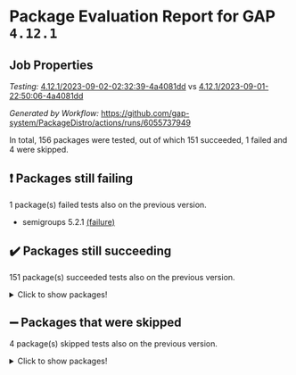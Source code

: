 # Package Evaluation Report for GAP `4.12.1`

## Job Properties

*Testing:* [4.12.1/2023-09-02-02:32:39-4a4081dd](https://github.com/gap-system/PackageDistro/blob/data/reports/4.12.1/2023-09-02-02:32:39-4a4081dd) vs [4.12.1/2023-09-01-22:50:06-4a4081dd](https://github.com/gap-system/PackageDistro/blob/data/reports/4.12.1/2023-09-01-22:50:06-4a4081dd)

*Generated by Workflow:* https://github.com/gap-system/PackageDistro/actions/runs/6055737949

In total, 156 packages were tested, out of which 151 succeeded, 1 failed and 4 were skipped.

## :exclamation: Packages still failing

1 package(s) failed tests also on the previous version.
- semigroups 5.2.1 [(failure)](https://github.com/gap-system/PackageDistro/actions/runs/6055737949/job/16435152927)

## :heavy_check_mark: Packages still succeeding

151 package(s) succeeded tests also on the previous version.
<details><summary>Click to show packages!</summary>

- 4ti2interface 2023.02-04 [(success)](https://github.com/gap-system/PackageDistro/actions/runs/6055737949/job/16435144962)
- ace 5.6.2 [(success)](https://github.com/gap-system/PackageDistro/actions/runs/6055737949/job/16435145019)
- aclib 1.3.2 [(success)](https://github.com/gap-system/PackageDistro/actions/runs/6055737949/job/16435145073)
- agt 0.3.1 [(success)](https://github.com/gap-system/PackageDistro/actions/runs/6055737949/job/16435145129)
- alnuth 3.2.1 [(success)](https://github.com/gap-system/PackageDistro/actions/runs/6055737949/job/16435145187)
- anupq 3.3.0 [(success)](https://github.com/gap-system/PackageDistro/actions/runs/6055737949/job/16435145231)
- atlasrep 2.1.7 [(success)](https://github.com/gap-system/PackageDistro/actions/runs/6055737949/job/16435145275)
- autodoc 2023.06.19 [(success)](https://github.com/gap-system/PackageDistro/actions/runs/6055737949/job/16435145320)
- automata 1.15 [(success)](https://github.com/gap-system/PackageDistro/actions/runs/6055737949/job/16435145365)
- automgrp 1.3.2 [(success)](https://github.com/gap-system/PackageDistro/actions/runs/6055737949/job/16435145417)
- autpgrp 1.11 [(success)](https://github.com/gap-system/PackageDistro/actions/runs/6055737949/job/16435145467)
- cap 2023.09-01 [(success)](https://github.com/gap-system/PackageDistro/actions/runs/6055737949/job/16435145525)
- caratinterface 2.3.5 [(success)](https://github.com/gap-system/PackageDistro/actions/runs/6055737949/job/16435145564)
- cddinterface 2022.11.01 [(success)](https://github.com/gap-system/PackageDistro/actions/runs/6055737949/job/16435145618)
- circle 1.6.6 [(success)](https://github.com/gap-system/PackageDistro/actions/runs/6055737949/job/16435145668)
- classicpres 1.22 [(success)](https://github.com/gap-system/PackageDistro/actions/runs/6055737949/job/16435145720)
- cohomolo 1.6.11 [(success)](https://github.com/gap-system/PackageDistro/actions/runs/6055737949/job/16435145786)
- congruence 1.2.5 [(success)](https://github.com/gap-system/PackageDistro/actions/runs/6055737949/job/16435145854)
- corelg 1.56 [(success)](https://github.com/gap-system/PackageDistro/actions/runs/6055737949/job/16435145912)
- crime 1.6 [(success)](https://github.com/gap-system/PackageDistro/actions/runs/6055737949/job/16435145974)
- crisp 1.4.6 [(success)](https://github.com/gap-system/PackageDistro/actions/runs/6055737949/job/16435146034)
- crypting 0.10.4 [(success)](https://github.com/gap-system/PackageDistro/actions/runs/6055737949/job/16435146102)
- cryst 4.1.26 [(success)](https://github.com/gap-system/PackageDistro/actions/runs/6055737949/job/16435146167)
- crystcat 1.1.10 [(success)](https://github.com/gap-system/PackageDistro/actions/runs/6055737949/job/16435146218)
- ctbllib 1.3.6 [(success)](https://github.com/gap-system/PackageDistro/actions/runs/6055737949/job/16435146289)
- cubefree 1.19 [(success)](https://github.com/gap-system/PackageDistro/actions/runs/6055737949/job/16435146341)
- curlinterface 2.3.2 [(success)](https://github.com/gap-system/PackageDistro/actions/runs/6055737949/job/16435146386)
- cvec 2.8.1 [(success)](https://github.com/gap-system/PackageDistro/actions/runs/6055737949/job/16435146434)
- datastructures 0.3.0 [(success)](https://github.com/gap-system/PackageDistro/actions/runs/6055737949/job/16435146482)
- deepthought 1.0.6 [(success)](https://github.com/gap-system/PackageDistro/actions/runs/6055737949/job/16435146544)
- design 1.8 [(success)](https://github.com/gap-system/PackageDistro/actions/runs/6055737949/job/16435146607)
- difsets 2.3.1 [(success)](https://github.com/gap-system/PackageDistro/actions/runs/6055737949/job/16435146668)
- digraphs 1.6.2 [(success)](https://github.com/gap-system/PackageDistro/actions/runs/6055737949/job/16435146737)
- edim 1.3.7 [(success)](https://github.com/gap-system/PackageDistro/actions/runs/6055737949/job/16435146799)
- example 4.3.4 [(success)](https://github.com/gap-system/PackageDistro/actions/runs/6055737949/job/16435146848)
- examplesforhomalg 2023.08-02 [(success)](https://github.com/gap-system/PackageDistro/actions/runs/6055737949/job/16435146904)
- factint 1.6.3 [(success)](https://github.com/gap-system/PackageDistro/actions/runs/6055737949/job/16435146953)
- ferret 1.0.9 [(success)](https://github.com/gap-system/PackageDistro/actions/runs/6055737949/job/16435147020)
- fga 1.5.0 [(success)](https://github.com/gap-system/PackageDistro/actions/runs/6055737949/job/16435147079)
- fining 1.5.6 [(success)](https://github.com/gap-system/PackageDistro/actions/runs/6055737949/job/16435147153)
- float 1.0.3 [(success)](https://github.com/gap-system/PackageDistro/actions/runs/6055737949/job/16435147197)
- format 1.4.3 [(success)](https://github.com/gap-system/PackageDistro/actions/runs/6055737949/job/16435147254)
- forms 1.2.9 [(success)](https://github.com/gap-system/PackageDistro/actions/runs/6055737949/job/16435147303)
- fplsa 1.2.6 [(success)](https://github.com/gap-system/PackageDistro/actions/runs/6055737949/job/16435147378)
- fr 2.4.12 [(success)](https://github.com/gap-system/PackageDistro/actions/runs/6055737949/job/16435147430)
- francy 2.0.3 [(success)](https://github.com/gap-system/PackageDistro/actions/runs/6055737949/job/16435147493)
- fwtree 1.3 [(success)](https://github.com/gap-system/PackageDistro/actions/runs/6055737949/job/16435147550)
- gapdoc 1.6.6 [(success)](https://github.com/gap-system/PackageDistro/actions/runs/6055737949/job/16435147623)
- gauss 2023.02-04 [(success)](https://github.com/gap-system/PackageDistro/actions/runs/6055737949/job/16435147682)
- gaussforhomalg 2023.08-01 [(success)](https://github.com/gap-system/PackageDistro/actions/runs/6055737949/job/16435147747)
- gbnp 1.0.5 [(success)](https://github.com/gap-system/PackageDistro/actions/runs/6055737949/job/16435147813)
- generalizedmorphismsforcap 2023.08-02 [(success)](https://github.com/gap-system/PackageDistro/actions/runs/6055737949/job/16435147889)
- genss 1.6.8 [(success)](https://github.com/gap-system/PackageDistro/actions/runs/6055737949/job/16435147974)
- gradedmodules 2023.08-01 [(success)](https://github.com/gap-system/PackageDistro/actions/runs/6055737949/job/16435148084)
- gradedringforhomalg 2023.08-01 [(success)](https://github.com/gap-system/PackageDistro/actions/runs/6055737949/job/16435148176)
- grape 4.9.0 [(success)](https://github.com/gap-system/PackageDistro/actions/runs/6055737949/job/16435148264)
- groupoids 1.73 [(success)](https://github.com/gap-system/PackageDistro/actions/runs/6055737949/job/16435148345)
- grpconst 2.6.4 [(success)](https://github.com/gap-system/PackageDistro/actions/runs/6055737949/job/16435148426)
- guarana 0.96.3 [(success)](https://github.com/gap-system/PackageDistro/actions/runs/6055737949/job/16435148512)
- guava 3.18 [(success)](https://github.com/gap-system/PackageDistro/actions/runs/6055737949/job/16435148609)
- hap 1.58 [(success)](https://github.com/gap-system/PackageDistro/actions/runs/6055737949/job/16435148698)
- hapcryst 0.1.15 [(success)](https://github.com/gap-system/PackageDistro/actions/runs/6055737949/job/16435148811)
- hecke 1.5.3 [(success)](https://github.com/gap-system/PackageDistro/actions/runs/6055737949/job/16435148887)
- help 3.5 [(success)](https://github.com/gap-system/PackageDistro/actions/runs/6055737949/job/16435148961)
- homalg 2023.08-02 [(success)](https://github.com/gap-system/PackageDistro/actions/runs/6055737949/job/16435149038)
- homalgtocas 2023.08-01 [(success)](https://github.com/gap-system/PackageDistro/actions/runs/6055737949/job/16435149123)
- idrel 2.45 [(success)](https://github.com/gap-system/PackageDistro/actions/runs/6055737949/job/16435149210)
- images 1.3.1 [(success)](https://github.com/gap-system/PackageDistro/actions/runs/6055737949/job/16435149296)
- intpic 0.3.0 [(success)](https://github.com/gap-system/PackageDistro/actions/runs/6055737949/job/16435149385)
- io 4.8.1 [(success)](https://github.com/gap-system/PackageDistro/actions/runs/6055737949/job/16435149455)
- io_forhomalg 2023.02-04 [(success)](https://github.com/gap-system/PackageDistro/actions/runs/6055737949/job/16435149533)
- irredsol 1.4.4 [(success)](https://github.com/gap-system/PackageDistro/actions/runs/6055737949/job/16435149633)
- json 2.1.1 [(success)](https://github.com/gap-system/PackageDistro/actions/runs/6055737949/job/16435149712)
- jupyterkernel 1.5.0 [(success)](https://github.com/gap-system/PackageDistro/actions/runs/6055737949/job/16435149805)
- jupyterviz 1.5.6 [(success)](https://github.com/gap-system/PackageDistro/actions/runs/6055737949/job/16435149887)
- kan 1.36 [(success)](https://github.com/gap-system/PackageDistro/actions/runs/6055737949/job/16435149979)
- kbmag 1.5.11 [(success)](https://github.com/gap-system/PackageDistro/actions/runs/6055737949/job/16435150061)
- laguna 3.9.6 [(success)](https://github.com/gap-system/PackageDistro/actions/runs/6055737949/job/16435150143)
- liealgdb 2.2.1 [(success)](https://github.com/gap-system/PackageDistro/actions/runs/6055737949/job/16435150236)
- liepring 2.8 [(success)](https://github.com/gap-system/PackageDistro/actions/runs/6055737949/job/16435150329)
- liering 2.4.2 [(success)](https://github.com/gap-system/PackageDistro/actions/runs/6055737949/job/16435150406)
- linearalgebraforcap 2023.08-08 [(success)](https://github.com/gap-system/PackageDistro/actions/runs/6055737949/job/16435150495)
- localizeringforhomalg 2023.08-02 [(success)](https://github.com/gap-system/PackageDistro/actions/runs/6055737949/job/16435150599)
- loops 3.4.3 [(success)](https://github.com/gap-system/PackageDistro/actions/runs/6055737949/job/16435150674)
- lpres 1.0.3 [(success)](https://github.com/gap-system/PackageDistro/actions/runs/6055737949/job/16435150776)
- majoranaalgebras 1.5.1 [(success)](https://github.com/gap-system/PackageDistro/actions/runs/6055737949/job/16435150860)
- mapclass 1.4.6 [(success)](https://github.com/gap-system/PackageDistro/actions/runs/6055737949/job/16435150950)
- matgrp 0.70 [(success)](https://github.com/gap-system/PackageDistro/actions/runs/6055737949/job/16435151043)
- matricesforhomalg 2023.08-02 [(success)](https://github.com/gap-system/PackageDistro/actions/runs/6055737949/job/16435151108)
- modisom 2.5.4 [(success)](https://github.com/gap-system/PackageDistro/actions/runs/6055737949/job/16435151190)
- modulepresentationsforcap 2023.09-01 [(success)](https://github.com/gap-system/PackageDistro/actions/runs/6055737949/job/16435151276)
- modules 2023.08-02 [(success)](https://github.com/gap-system/PackageDistro/actions/runs/6055737949/job/16435151339)
- monoidalcategories 2023.08-11 [(success)](https://github.com/gap-system/PackageDistro/actions/runs/6055737949/job/16435151419)
- nconvex 2022.09-01 [(success)](https://github.com/gap-system/PackageDistro/actions/runs/6055737949/job/16435151503)
- nilmat 1.4.2 [(success)](https://github.com/gap-system/PackageDistro/actions/runs/6055737949/job/16435151582)
- nock 1.5 [(success)](https://github.com/gap-system/PackageDistro/actions/runs/6055737949/job/16435151656)
- normalizinterface 1.3.6 [(success)](https://github.com/gap-system/PackageDistro/actions/runs/6055737949/job/16435151710)
- nq 2.5.10 [(success)](https://github.com/gap-system/PackageDistro/actions/runs/6055737949/job/16435151764)
- numericalsgps 1.3.1 [(success)](https://github.com/gap-system/PackageDistro/actions/runs/6055737949/job/16435151815)
- openmath 11.5.3 [(success)](https://github.com/gap-system/PackageDistro/actions/runs/6055737949/job/16435151868)
- orb 4.9.0 [(success)](https://github.com/gap-system/PackageDistro/actions/runs/6055737949/job/16435151926)
- packagemanager 1.4.1 [(success)](https://github.com/gap-system/PackageDistro/actions/runs/6055737949/job/16435151983)
- patternclass 2.4.3 [(success)](https://github.com/gap-system/PackageDistro/actions/runs/6055737949/job/16435152047)
- permut 2.0.4 [(success)](https://github.com/gap-system/PackageDistro/actions/runs/6055737949/job/16435152094)
- polenta 1.3.10 [(success)](https://github.com/gap-system/PackageDistro/actions/runs/6055737949/job/16435152141)
- polymaking 0.8.6 [(success)](https://github.com/gap-system/PackageDistro/actions/runs/6055737949/job/16435152180)
- primgrp 3.4.4 [(success)](https://github.com/gap-system/PackageDistro/actions/runs/6055737949/job/16435152239)
- profiling 2.5.4 [(success)](https://github.com/gap-system/PackageDistro/actions/runs/6055737949/job/16435152282)
- qpa 1.34 [(success)](https://github.com/gap-system/PackageDistro/actions/runs/6055737949/job/16435152328)
- quagroup 1.8.3 [(success)](https://github.com/gap-system/PackageDistro/actions/runs/6055737949/job/16435152372)
- radiroot 2.9 [(success)](https://github.com/gap-system/PackageDistro/actions/runs/6055737949/job/16435152418)
- rcwa 4.7.1 [(success)](https://github.com/gap-system/PackageDistro/actions/runs/6055737949/job/16435152461)
- rds 1.8 [(success)](https://github.com/gap-system/PackageDistro/actions/runs/6055737949/job/16435152520)
- recog 1.4.2 [(success)](https://github.com/gap-system/PackageDistro/actions/runs/6055737949/job/16435152560)
- repndecomp 1.3.0 [(success)](https://github.com/gap-system/PackageDistro/actions/runs/6055737949/job/16435152613)
- repsn 3.1.1 [(success)](https://github.com/gap-system/PackageDistro/actions/runs/6055737949/job/16435152664)
- resclasses 4.7.3 [(success)](https://github.com/gap-system/PackageDistro/actions/runs/6055737949/job/16435152712)
- ringsforhomalg 2023.08-02 [(success)](https://github.com/gap-system/PackageDistro/actions/runs/6055737949/job/16435152769)
- sco 2023.08-01 [(success)](https://github.com/gap-system/PackageDistro/actions/runs/6055737949/job/16435152829)
- scscp 2.4.1 [(success)](https://github.com/gap-system/PackageDistro/actions/runs/6055737949/job/16435152884)
- sglppow 2.3 [(success)](https://github.com/gap-system/PackageDistro/actions/runs/6055737949/job/16435152974)
- sgpviz 0.999.5 [(success)](https://github.com/gap-system/PackageDistro/actions/runs/6055737949/job/16435153029)
- simpcomp 2.1.14 [(success)](https://github.com/gap-system/PackageDistro/actions/runs/6055737949/job/16435153083)
- singular 2023.02.09 [(success)](https://github.com/gap-system/PackageDistro/actions/runs/6055737949/job/16435153143)
- sl2reps 1.1 [(success)](https://github.com/gap-system/PackageDistro/actions/runs/6055737949/job/16435153199)
- sla 1.5.3 [(success)](https://github.com/gap-system/PackageDistro/actions/runs/6055737949/job/16435153243)
- smallgrp 1.5.3 [(success)](https://github.com/gap-system/PackageDistro/actions/runs/6055737949/job/16435153295)
- smallsemi 0.6.13 [(success)](https://github.com/gap-system/PackageDistro/actions/runs/6055737949/job/16435153343)
- sonata 2.9.6 [(success)](https://github.com/gap-system/PackageDistro/actions/runs/6055737949/job/16435153395)
- sophus 1.27 [(success)](https://github.com/gap-system/PackageDistro/actions/runs/6055737949/job/16435153443)
- sotgrps 1.2 [(success)](https://github.com/gap-system/PackageDistro/actions/runs/6055737949/job/16435153502)
- spinsym 1.5.2 [(success)](https://github.com/gap-system/PackageDistro/actions/runs/6055737949/job/16435153554)
- standardff 0.9.4 [(success)](https://github.com/gap-system/PackageDistro/actions/runs/6055737949/job/16435153603)
- symbcompcc 1.3.2 [(success)](https://github.com/gap-system/PackageDistro/actions/runs/6055737949/job/16435153675)
- thelma 1.3 [(success)](https://github.com/gap-system/PackageDistro/actions/runs/6055737949/job/16435153742)
- tomlib 1.2.9 [(success)](https://github.com/gap-system/PackageDistro/actions/runs/6055737949/job/16435153791)
- toolsforhomalg 2023.07-01 [(success)](https://github.com/gap-system/PackageDistro/actions/runs/6055737949/job/16435153898)
- toric 1.9.5 [(success)](https://github.com/gap-system/PackageDistro/actions/runs/6055737949/job/16435153951)
- toricvarieties 2022.07.13 [(success)](https://github.com/gap-system/PackageDistro/actions/runs/6055737949/job/16435154004)
- transgrp 3.6.4 [(success)](https://github.com/gap-system/PackageDistro/actions/runs/6055737949/job/16435154052)
- ugaly 4.1.3 [(success)](https://github.com/gap-system/PackageDistro/actions/runs/6055737949/job/16435154109)
- unipot 1.5 [(success)](https://github.com/gap-system/PackageDistro/actions/runs/6055737949/job/16435154162)
- unitlib 4.2.0 [(success)](https://github.com/gap-system/PackageDistro/actions/runs/6055737949/job/16435154211)
- utils 0.82 [(success)](https://github.com/gap-system/PackageDistro/actions/runs/6055737949/job/16435154266)
- uuid 0.7 [(success)](https://github.com/gap-system/PackageDistro/actions/runs/6055737949/job/16435154317)
- walrus 0.9991 [(success)](https://github.com/gap-system/PackageDistro/actions/runs/6055737949/job/16435154380)
- wedderga 4.10.4 [(success)](https://github.com/gap-system/PackageDistro/actions/runs/6055737949/job/16435154435)
- xmod 2.91 [(success)](https://github.com/gap-system/PackageDistro/actions/runs/6055737949/job/16435154504)
- xmodalg 1.23 [(success)](https://github.com/gap-system/PackageDistro/actions/runs/6055737949/job/16435154562)
- yangbaxter 0.10.3 [(success)](https://github.com/gap-system/PackageDistro/actions/runs/6055737949/job/16435154623)
- zeromqinterface 0.14 [(success)](https://github.com/gap-system/PackageDistro/actions/runs/6055737949/job/16435154677)
</details>

## :heavy_minus_sign: Packages that were skipped

4 package(s) skipped tests also on the previous version.
<details><summary>Click to show packages!</summary>

- browse 1.8.21 [(skipped)](https://github.com/gap-system/PackageDistro/actions/runs/6055737949/job/16434982732)
- itc 1.5.1 [(skipped)](https://github.com/gap-system/PackageDistro/actions/runs/6055737949/job/16434982732)
- polycyclic 2.16 [(skipped)](https://github.com/gap-system/PackageDistro/actions/runs/6055737949/job/16434982732)
- xgap 4.31 [(skipped)](https://github.com/gap-system/PackageDistro/actions/runs/6055737949/job/16434982732)
</details>

